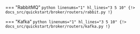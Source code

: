=== "RabbitMQ"
     ```python linenums="1" hl_lines="3 5 10"
     {!> docs_src/quickstart/broker/routers/rabbit.py !}
     ```

=== "Kafka"
     ```python linenums="1" hl_lines="3 5 10"
     {!> docs_src/quickstart/broker/routers/kafka.py !}
     ```
